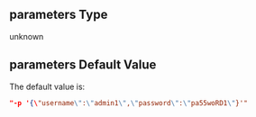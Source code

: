 ## parameters Type

unknown

## parameters Default Value

The default value is:

```json
"-p '{\"username\":\"admin1\",\"password\":\"pa55woRD1\"}'"
```
